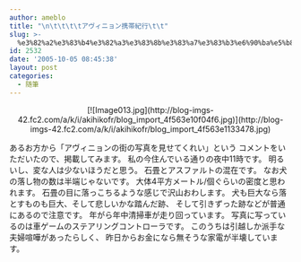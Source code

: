 ```yaml
---
author: ameblo
title: "\n\t\t\t\tアヴィニョン携帯紀行\t\t"
slug: >-
  %e3%82%a2%e3%83%b4%e3%82%a3%e3%83%8b%e3%83%a7%e3%83%b3%e6%90%ba%e5%b8%af%e7%b4%80%e8%a1%8c
id: 2532
date: '2005-10-05 08:45:38'
layout: post
categories:
  - 随筆
---
```


<div align="center">[![Image013.jpg](http://blog-imgs-42.fc2.com/a/k/i/akihikofr/blog_import_4f563e10f04f6.jpg)](http://blog-imgs-42.fc2.com/a/k/i/akihikofr/blog_import_4f563e1133478.jpg)</div>

あるお方から「アヴィニョンの街の写真を見せてくれい」という コメントをいただいたので、掲載してみます。 私の今住んでいる通りの夜中11時です。 明るいし、変な人は少ないほうだと思う。 石畳とアスファルトの混在です。 なお犬の落し物の数は半端じゃないです。 大体4平方メートル/個ぐらいの密度と思われます。 石畳の目に落っこちるような感じで沢山おわします。 犬も巨大なら落とすものも巨大、そして悲しいかな踏んだ跡、 そして引きずった跡などが普通にあるので注意です。 年がら年中清掃車が走り回っています。 写真に写っているのは車ゲームのステアリングコントローラです。 このうちは引越しか派手な夫婦喧嘩があったらしく、 昨日からお金になら無そうな家電が半壊しています。